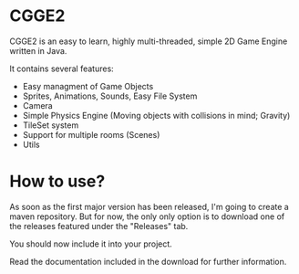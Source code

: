 <h1>CGGE2</h1>
CGGE2 is an easy to learn, highly multi-threaded, simple 2D Game Engine written in Java.

It contains several features:
  - Easy managment of Game Objects
  - Sprites, Animations, Sounds, Easy File System
  - Camera
  - Simple Physics Engine (Moving objects with collisions in mind; Gravity)
  - TileSet system
  - Support for multiple rooms (Scenes)
  - Utils

<h1>How to use?</h1>
As soon as the first major version has been released, I'm going to create a maven repository.
But for now, the only only option is to download one of the releases featured under the "Releases" tab. 

You should now include it into your project.

Read the documentation included in the download for further information.
